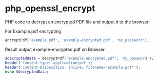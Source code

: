 # php_openssl_encrypt
PHP code to decrypt an encrypted PDF file and output it to the browser

For Example.pdf  encrypting  
```php
encryptPdf('example.pdf', 'example-encrypted.pdf', 'my_password');
```

Result output example-encrypted.pdf on Browser

```php
$decryptedData = decryptPdf('example-encrypted.pdf', 'my_password');
header('Content-type: application/pdf');
header('Content-Disposition: inline; filename="example.pdf"');
echo $decryptedData;
```
